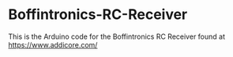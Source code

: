 # Boffintronics-RC-Receiver

This is the Arduino code for the Boffintronics RC Receiver found at https://www.addicore.com/

